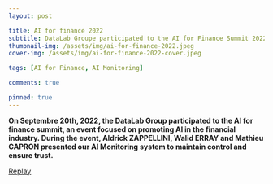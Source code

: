 ```yaml
---
layout: post

title: AI for finance 2022
subtitle: DataLab Groupe participated to the AI for Finance Summit 2022
thumbnail-img: /assets/img/ai-for-finance-2022.jpeg
cover-img: /assets/img/ai-for-finance-2022-cover.jpeg

tags: [AI for Finance, AI Monitoring]

comments: true

pinned: true
---
```



**On Septembre 20th, 2022, the DataLab Group participated to the AI for finance summit, an event focused on promoting  AI in the financial industry. During the event, Aldrick ZAPPELLINI, Walid ERRAY and Mathieu CAPRON presented our AI Monitoring system to maintain control and ensure trust.**

[Replay](https://summit2022.aiforfinance.startupinside.com/session/dcfcdae0-ef0c-ed11-bd6e-a04a5e7d2ab9/-monitorer-l-ia-pour-garder-la-maitrise-et-maintenir-la-confiance)